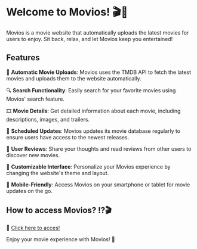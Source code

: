 # Welcome to Movios! 🎬🍿

Movios is a movie website that automatically uploads the latest movies for users to enjoy. Sit back, relax, and let Movios keep you entertained!

## Features

🎥 **Automatic Movie Uploads**: Movios uses the TMDB API to fetch the latest movies and uploads them to the website automatically.

🔍 **Search Functionality**: Easily search for your favorite movies using Movios' search feature.

🎞️ **Movie Details**: Get detailed information about each movie, including descriptions, images, and trailers.

🔄 **Scheduled Updates**: Movios updates its movie database regularly to ensure users have access to the newest releases.

💬 **User Reviews**: Share your thoughts and read reviews from other users to discover new movies.

🎨 **Customizable Interface**: Personalize your Movios experience by changing the website's theme and layout.

📱 **Mobile-Friendly**: Access Movios on your smartphone or tablet for movie updates on the go.

## How to access Movios? ⁉️🎬
🍿 [Click here to acces!](https://movios.netlify.app)

Enjoy your movie experience with Movios! 🎉
